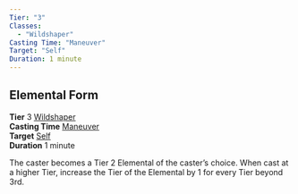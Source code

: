```yaml
---
Tier: "3"
Classes:
  - "Wildshaper"
Casting Time: "Maneuver"
Target: "Self"
Duration: 1 minute
---
```

## Elemental Form
**Tier** 3 [Wildshaper](app://obsidian.md/SRD/Archetypes/Wildshaper.md)  
**Casting Time** [Maneuver](app://obsidian.md/SRD/Glossary/Maneuver.md)  
**Target** [Self](app://obsidian.md/SRD/Glossary/Self.md)  
**Duration** 1 minute

The caster becomes a Tier 2 Elemental of the caster’s choice. When cast at a higher Tier, increase the Tier of the Elemental by 1 for every Tier beyond 3rd.
